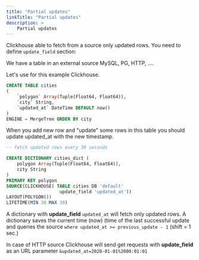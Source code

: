 ```yaml
---
title: "Partial updates"
linkTitle: "Partial updates"
description: >
    Partial updates
---
```




Clickhouse able to fetch from a source only updated rows. You need to define `update_field` section:

We have a table in an external source MySQL, PG, HTTP, ....

Let's use for this example Clickhouse.

```sql
CREATE TABLE cities
(
    `polygon` Array(Tuple(Float64, Float64)),
    `city` String,
    `updated_at` DateTime DEFAULT now()
)
ENGINE = MergeTree ORDER BY city
```

When you add new row and "update" some rows in this table you should update updated\_at with the new timestamp.

```sql
-- fetch updated rows every 30 seconds

CREATE DICTIONARY cities_dict (
    polygon Array(Tuple(Float64, Float64)),
    city String
)
PRIMARY KEY polygon
SOURCE(CLICKHOUSE( TABLE cities DB 'default' 
                    update_field 'updated_at'))
LAYOUT(POLYGON())
LIFETIME(MIN 30 MAX 30)
```

A dictionary with **update\_field** `updated_at` will fetch only updated rows. A dictionary saves the current time \(now\) \(time of the last successful update and queries the source `where updated_at >= previous_update - 1` \(shift = 1 sec.\)

In case of HTTP source Clickhouse will send get requests with **update\_field** as an URL parameter `&updated_at=2020-01-01%2000:01:01`

